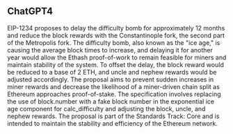 ## ChatGPT4

EIP-1234 proposes to delay the difficulty bomb for approximately 12 months and reduce the block rewards with the Constantinople fork, the second part of the Metropolis fork. The difficulty bomb, also known as the "ice age," is causing the average block times to increase, and delaying it for another year would allow the Ethash proof-of-work to remain feasible for miners and maintain stability of the system. To offset the delay, the block reward would be reduced to a base of 2 ETH, and uncle and nephew rewards would be adjusted accordingly. The proposal aims to prevent sudden increases in miner rewards and decrease the likelihood of a miner-driven chain split as Ethereum approaches proof-of-stake. The specification involves replacing the use of block.number with a fake block number in the exponential ice age component for calc_difficulty and adjusting the block, uncle, and nephew rewards. The proposal is part of the Standards Track: Core and is intended to maintain the stability and efficiency of the Ethereum network.
